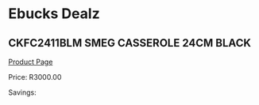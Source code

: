 
# Ebucks Dealz
## CKFC2411BLM SMEG CASSEROLE 24CM BLACK
[Product Page](https://www.ebucks.com/web/shop/productSelected.do?prodId=1170705776&catId=1196428103)

Price: R3000.00

Savings: 


	